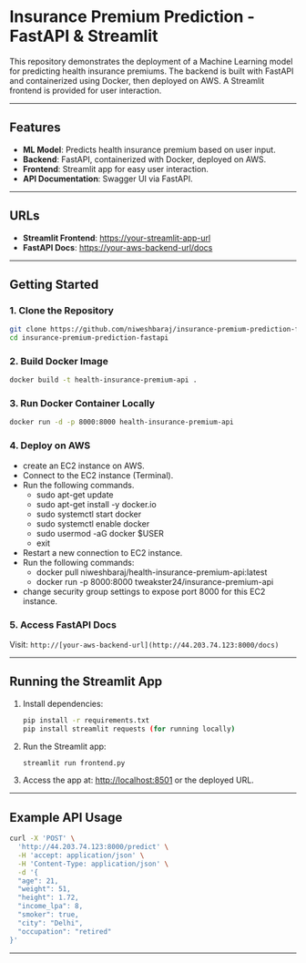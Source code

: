 # Insurance Premium Prediction - FastAPI & Streamlit

This repository demonstrates the deployment of a Machine Learning model for predicting health insurance premiums. The backend is built with FastAPI and containerized using Docker, then deployed on AWS. A Streamlit frontend is provided for user interaction.

---

## Features

- **ML Model**: Predicts health insurance premium based on user input.
- **Backend**: FastAPI, containerized with Docker, deployed on AWS.
- **Frontend**: Streamlit app for easy user interaction.
- **API Documentation**: Swagger UI via FastAPI.

---

## URLs

- **Streamlit Frontend**: [https://your-streamlit-app-url](https://health-insure-prem-api.streamlit.app)
- **FastAPI Docs**: [https://your-aws-backend-url/docs](http://44.203.74.123:8000/docs)

---

## Getting Started

### 1. Clone the Repository

```bash
git clone https://github.com/niweshbaraj/insurance-premium-prediction-fastapi.git
cd insurance-premium-prediction-fastapi
```

### 2. Build Docker Image

```bash
docker build -t health-insurance-premium-api .
```

### 3. Run Docker Container Locally

```bash
docker run -d -p 8000:8000 health-insurance-premium-api
```

### 4. Deploy on AWS

- create an EC2 instance on AWS.
- Connect to the EC2 instance (Terminal).
- Run the following commands.
  - sudo apt-get update
  - sudo apt-get install -y docker.io
  - sudo systemctl start docker
  - sudo systemctl enable docker
  - sudo usermod -aG docker $USER
  - exit 
- Restart a new connection to EC2 instance.
- Run the following commands:
  - docker pull niweshbaraj/health-insurance-premium-api:latest
  - docker run -p 8000:8000 tweakster24/insurance-premium-api
- change security group settings to expose port 8000 for this EC2 instance.

### 5. Access FastAPI Docs

Visit: `http://[your-aws-backend-url](http://44.203.74.123:8000/docs)`

---

## Running the Streamlit App

1. Install dependencies:

    ```bash
    pip install -r requirements.txt
    pip install streamlit requests (for running locally)
    ```

2. Run the Streamlit app:

    ```bash
    streamlit run frontend.py
    ```

3. Access the app at: [http://localhost:8501](http://localhost:8501) or the deployed URL.

---

## Example API Usage

```bash
curl -X 'POST' \
  'http://44.203.74.123:8000/predict' \
  -H 'accept: application/json' \
  -H 'Content-Type: application/json' \
  -d '{
  "age": 21,
  "weight": 51,
  "height": 1.72,
  "income_lpa": 8,
  "smoker": true,
  "city": "Delhi",
  "occupation": "retired"
}'
```

---
